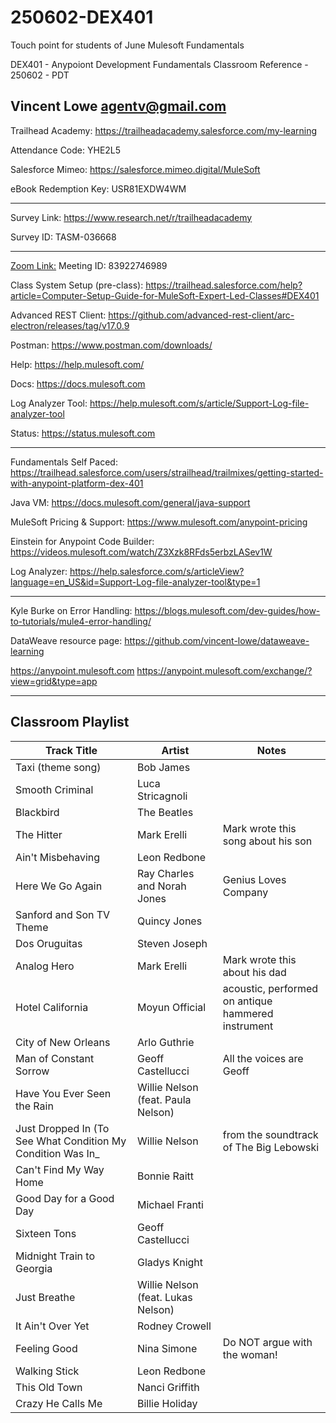 # 250602-DEX401
Touch point for students of June Mulesoft Fundamentals

DEX401 - Anypoiont Development Fundamentals Classroom Reference - 250602 - PDT

Vincent Lowe
agentv@gmail.com
-------------------------------------------------------------------------------------------------------------------
Trailhead Academy:						https://trailheadacademy.salesforce.com/my-learning

Attendance Code:							YHE2L5

Salesforce Mimeo:							https://salesforce.mimeo.digital/MuleSoft

eBook Redemption Key:					USR81EXDW4WM

-------------------------------------------------------------------------------------------------------------------
Survey Link:									https://www.research.net/r/trailheadacademy

Survey ID:										TASM-036668

-------------------------------------------------------------------------------------------------------------------
[Zoom Link:](https://salesforce-training.zoom.us/j/83922746989?pwd=h3Vo1DbwbQOzFnuHX8jgbOu9ysXTbt.1)
Meeting ID: 83922746989

Class System Setup (pre-class): https://trailhead.salesforce.com/help?article=Computer-Setup-Guide-for-MuleSoft-Expert-Led-Classes#DEX401

Advanced REST Client: https://github.com/advanced-rest-client/arc-electron/releases/tag/v17.0.9

Postman: https://www.postman.com/downloads/

Help: https://help.mulesoft.com/

Docs: https://docs.mulesoft.com

Log Analyzer Tool: https://help.mulesoft.com/s/article/Support-Log-file-analyzer-tool

Status: https://status.mulesoft.com 
   
------------------------------------------------------------------------------

Fundamentals Self Paced: https://trailhead.salesforce.com/users/strailhead/trailmixes/getting-started-with-anypoint-platform-dex-401

Java VM: https://docs.mulesoft.com/general/java-support

MuleSoft Pricing & Support: https://www.mulesoft.com/anypoint-pricing

Einstein for Anypoint Code Builder: https://videos.mulesoft.com/watch/Z3Xzk8RFds5erbzLASev1W

Log Analyzer: https://help.salesforce.com/s/articleView?language=en_US&id=Support-Log-file-analyzer-tool&type=1

------------------------------------------------------------------------------

Kyle Burke on Error Handling: https://blogs.mulesoft.com/dev-guides/how-to-tutorials/mule4-error-handling/

DataWeave resource page: https://github.com/vincent-lowe/dataweave-learning

https://anypoint.mulesoft.com
https://anypoint.mulesoft.com/exchange/?view=grid&type=app

-------------------------------------------------------------------------------------------------------------------
Classroom Playlist
-------------------------------------------------------------------------------------------------------------------
|Track Title|Artist|Notes|
|-----------|------|-----|
|Taxi (theme song)|Bob James||
|Smooth Criminal|Luca Stricagnoli||
|Blackbird|The Beatles||
|The Hitter|Mark Erelli|Mark wrote this song about his son|
|Ain't Misbehaving|Leon Redbone||
|Here We Go Again|Ray Charles and Norah Jones|Genius Loves Company|
|Sanford and Son TV Theme|Quincy Jones||
|Dos Oruguitas|Steven Joseph||
|Analog Hero|Mark Erelli|Mark wrote this about his dad|
|Hotel California|Moyun Official|acoustic, performed on antique hammered instrument|
|City of New Orleans|Arlo Guthrie||
|Man of Constant Sorrow|Geoff Castellucci|All the voices are Geoff|
|Have You Ever Seen the Rain|Willie Nelson (feat. Paula Nelson)||
|Just Dropped In (To See What Condition My Condition Was In_|Willie Nelson|from the soundtrack of The Big Lebowski|
|Can't Find My Way Home|Bonnie Raitt||
|Good Day for a Good Day|Michael Franti||
|Sixteen Tons|Geoff Castellucci||
|Midnight Train to Georgia|Gladys Knight||
|Just Breathe|Willie Nelson (feat. Lukas Nelson)||
|It Ain't Over Yet|Rodney Crowell||
|Feeling Good|Nina Simone|Do NOT argue with the woman!|
|Walking Stick|Leon Redbone||
|This Old Town|Nanci Griffith||
|Crazy He Calls Me|Billie Holiday||











  
